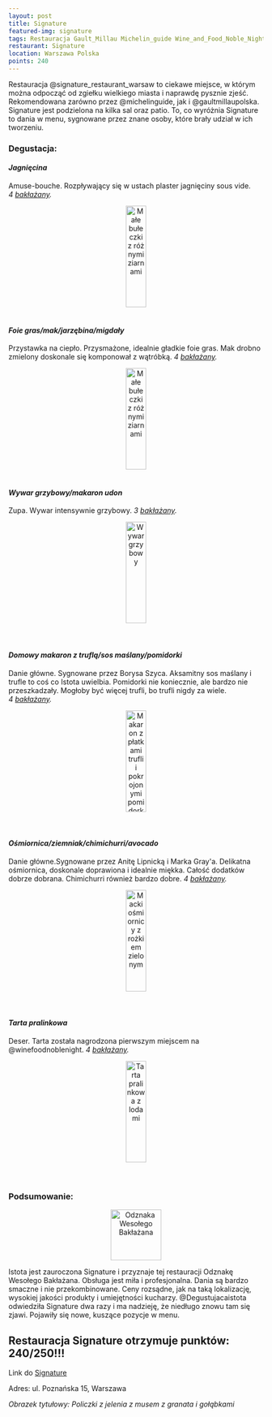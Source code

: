 ```yaml
---
layout: post
title: Signature
featured-img: signature
tags: Restauracja Gault_Millau Michelin_guide Wine_and_Food_Noble_Night Wesoły_bakłażan
restaurant: Signature
location: Warszawa Polska
points: 240
---
```


Restauracja @signature_restaurant_warsaw to ciekawe miejsce, w którym można odpocząć od zgiełku wielkiego miasta i naprawdę
pysznie zjeść. Rekomendowana zarówno przez @michelinguide, jak i @gaultmillaupolska.
Signature jest podzielona na kilka sal oraz patio. To, co wyróżnia Signature to dania w menu,
 sygnowane przez znane osoby, które brały udział w ich tworzeniu.

### Degustacja:

#### *Jagnięcina*

Amuse-bouche. Rozpływający się w ustach plaster jagnięciny sous vide. _4&nbsp;[bakłażany]._
<center><div style="width:55%">
 <img src="{{site.img_url}}/assets/img/posts/sig_lamb.jpg" alt="Małe bułeczki z&nbsp;różnymi ziarnami"
 height="200px" width="40px" />
</div></center>
<br />

#### *Foie gras/mak/jarzębina/migdały*

Przystawka na ciepło. Przysmażone, idealnie gładkie foie gras. Mak drobno zmielony doskonale się komponował
z wątróbką. _4&nbsp;[bakłażany]._
<center><div style="width:55%">
 <img src="{{site.img_url}}/assets/img/posts/sig_foie_gras.jpg" alt="Małe bułeczki z&nbsp;różnymi ziarnami"
 height="200px" width="40px" />
</div></center>
<br />

#### *Wywar grzybowy/makaron udon*

Zupa. Wywar intensywnie grzybowy. _3&nbsp;[bakłażany]._
<center><div style="width:55%">
 <img src="{{site.img_url}}/assets/img/posts/sig_wywar.jpg" alt="Wywar grzybowy" height="200px" width="40px" />
</div></center>
<br />&ensp;&ensp;

#### *Domowy makaron z truflą/sos maślany/pomidorki*

Danie główne. Sygnowane przez Borysa Szyca. Aksamitny sos maślany i trufle to coś co Istota uwielbia. Pomidorki nie koniecznie, ale
bardzo nie przeszkadzały. Mogłoby być więcej trufli, bo trufli nigdy za wiele. _4&nbsp;[bakłażany]._
<center><div style="width:55%">
 <img src="{{site.img_url}}/assets/img/posts/sig_makaron.jpg" alt="Makaron z płatkami trufli i pokrojonymi pomidorkami"
  height="200px" width="40px" />
</div></center>
<br />&ensp;&ensp;

#### *Ośmiornica/ziemniak/chimichurri/avocado*

Danie główne.Sygnowane przez Anitę Lipnicką i Marka Gray'a. Delikatna ośmiornica, doskonale doprawiona i idealnie miękka. Całość dodatków dobrze dobrana.
Chimichurri również bardzo dobre. _4&nbsp;[bakłażany]._
<center><div style="width:55%">
 <img src="{{site.img_url}}/assets/img/posts/sig_osmiornica.jpg" alt="Macki ośmiornicy z rożkiem zielonym"
 height="200px" width="40px" />
</div></center>
<br />&ensp;&ensp;

#### *Tarta pralinkowa*

Deser. Tarta została nagrodzona pierwszym miejscem na @winefoodnoblenight. _4&nbsp;[bakłażany]._
<center><div style="width:45%">
 <img src="{{site.img_url}}/assets/img/posts/sig_tarta.jpg" alt="Tarta pralinkowa z lodami"
 height="200px" width="40px" />
</div></center>
<br />&ensp;&ensp;&ensp;

### Podsumowanie:

<center><div style="width:30%">
   <img src="{{site.img_url}}/assets/img/posts/odznaka.gif" alt="Odznaka Wesołego Bakłażana" height="100" width="auto" />
</div></center>

Istota jest zauroczona Signature i przyznaje tej restauracji Odznakę Wesołego Bakłażana. Obsługa jest miła i profesjonalna. Dania są bardzo smaczne i nie przekombinowane.
Ceny rozsądne, jak na taką lokalizację, wysokiej jakości produkty i umiejętności kucharzy.
@Degustujacaistota odwiedziła Signature dwa razy i ma nadzieję, że niedługo znowu tam się zjawi. Pojawiły się nowe,
kuszące pozycje w menu.

## Restauracja Signature otrzymuje punktów: **240/250!!!**
Link do [Signature]

Adres:
ul. Poznańska 15, Warszawa

_Obrazek tytułowy: Policzki z jelenia z musem z granata i gołąbkami_

[Signature]: http://www.signaturerestaurant.pl/
[bakłażany]: /about#baklazan

